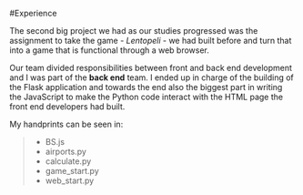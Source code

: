 #Experience

The second big project we had as our studies progressed was the assignment to take the game - *Lentopeli* - we had built before and turn that into a game that is functional through a web browser. 

Our team divided responsibilities between front and back end development and I was part of the **back end** team.
I ended up in charge of the building of the Flask application and towards the end also the biggest part in writing the JavaScript to make the Python code interact with the HTML page the front end developers had built.

My handprints can be seen in:
> - BS.js
> - airports.py
> - calculate.py
> - game_start.py
> - web_start.py